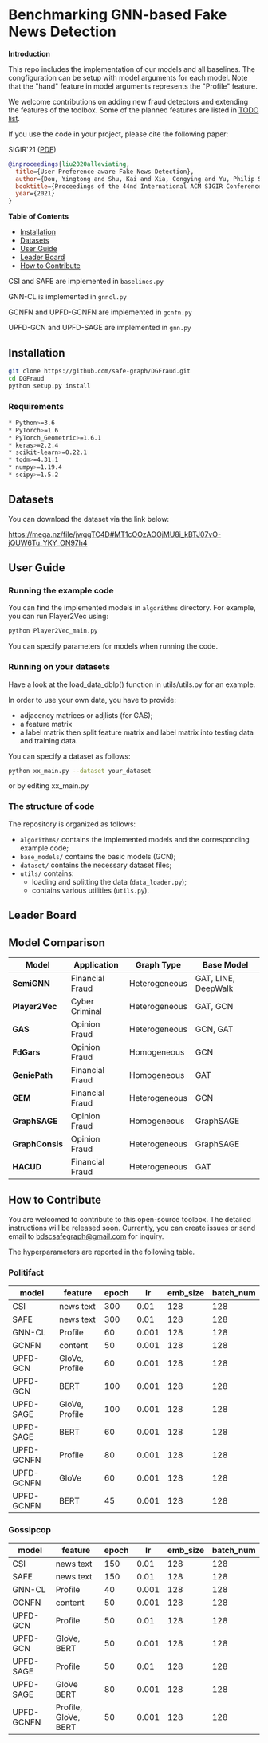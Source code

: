 # Benchmarking GNN-based Fake News Detection

**Introduction** 

This repo includes the implementation of our models and all baselines. The congfiguration can be setup with model arguments for each model. Note that the "hand" feature in model arguments represents the "Profile" feature.

We welcome contributions on adding new fraud detectors and extending the features of the toolbox. Some of the planned features are listed in [TODO list](#todo-list). 

If you use the code in your project, please cite the following paper:

SIGIR'21 ([PDF](https://arxiv.org/pdf/2005.00625.pdf))
```bibtex
@inproceedings{liu2020alleviating,
  title={User Preference-aware Fake News Detection},
  author={Dou, Yingtong and Shu, Kai and Xia, Congying and Yu, Philip S. and Sun, Lichao},
  booktitle={Proceedings of the 44nd International ACM SIGIR Conference on Research and Development in Information Retrieval},
  year={2021}
}
```

**Table of Contents**
- [Installation](#installation)
- [Datasets](#datasets)
- [User Guide](#user-guide)
- [Leader Board](#leader-board)
- [How to Contribute](#how-to-contribute)


CSI and SAFE are implemented in ```baselines.py```

GNN-CL is implemented in ```gnncl.py```

GCNFN and UPFD-GCNFN are implemented in ```gcnfn.py```

UPFD-GCN and UPFD-SAGE are implemented in ```gnn.py```


## Installation
```bash
git clone https://github.com/safe-graph/DGFraud.git
cd DGFraud
python setup.py install
```
### Requirements
```bash
* Python>=3.6
* PyTorch>=1.6
* PyTorch_Geometric>=1.6.1
* keras>=2.2.4
* scikit-learn>=0.22.1
* tqdm>=4.31.1
* numpy>=1.19.4
* scipy>=1.5.2
```

## Datasets

You can download the dataset via the link below:

https://mega.nz/file/jwggTC4D#MT1cOOzAOOjMU8i_kBTJ07vO-jQUW6Tu_YKY_ON97h4

## User Guide

### Running the example code
You can find the implemented models in `algorithms` directory. For example, you can run Player2Vec using:
```bash
python Player2Vec_main.py 
```
You can specify parameters for models when running the code.

### Running on your datasets
Have a look at the load_data_dblp() function in utils/utils.py for an example.

In order to use your own data, you have to provide:
* adjacency matrices or adjlists (for GAS);
* a feature matrix
* a label matrix
then split feature matrix and label matrix into testing data and training data.

You can specify a dataset as follows:
```bash
python xx_main.py --dataset your_dataset 
```
or by editing xx_main.py

### The structure of code
The repository is organized as follows:
- `algorithms/` contains the implemented models and the corresponding example code;
- `base_models/` contains the basic models (GCN);
- `dataset/` contains the necessary dataset files;
- `utils/` contains:
    * loading and splitting the data (`data_loader.py`);
    * contains various utilities (`utils.py`).


## Leader Board


## Model Comparison
| Model  | Application  | Graph Type  | Base Model  |
|-------|--------|--------|--------|
| **SemiGNN** | Financial Fraud  | Heterogeneous   | GAT, LINE, DeepWalk |
| **Player2Vec** | Cyber Criminal  | Heterogeneous | GAT, GCN|
| **GAS** | Opinion Fraud  | Heterogeneous | GCN, GAT |
| **FdGars** |  Opinion Fraud | Homogeneous | GCN |
| **GeniePath** | Financial Fraud | Homogeneous | GAT  |
| **GEM** | Financial Fraud  | Heterogeneous |GCN |
| **GraphSAGE** | Opinion Fraud  | Homogeneous   | GraphSAGE |
| **GraphConsis** | Opinion Fraud  | Heterogeneous   | GraphSAGE |
| **HACUD** | Financial Fraud | Heterogeneous | GAT |


## How to Contribute
You are welcomed to contribute to this open-source toolbox. The detailed instructions will be released soon. Currently, you can create issues or send email to [bdscsafegraph@gmail.com](mailto:bdscsafegraph@gmail.com) for inquiry.



The hyperparameters are reported in the following table.

### Politifact
| model   | feature | epoch  | lr | emb_size | batch_num  |
|-------|--------|--------|--------|-----------|-----------|
| CSI  | news text  | 300  | 0.01 | 128 | 128  |
| SAFE  | news text  | 300  | 0.01 | 128 | 128  |
| GNN-CL  | Profile  | 60  | 0.001 | 128 | 128  |
| GCNFN  | content  | 50  | 0.001 | 128 | 128  |
| UPFD-GCN  | GloVe, Profile  | 60  | 0.001 | 128 | 128  |
| UPFD-GCN  | BERT  | 100  | 0.001 | 128 | 128  |
| UPFD-SAGE  | GloVe, Profile  | 100  | 0.001 | 128 | 128  |
| UPFD-SAGE  | BERT  | 60  | 0.001 | 128 | 128  |
| UPFD-GCNFN  | Profile  | 80  | 0.001 | 128 | 128  |
| UPFD-GCNFN  | GloVe  | 60  | 0.001 | 128 | 128  |
| UPFD-GCNFN  | BERT  | 45  | 0.001 | 128 | 128  |

### Gossipcop
| model   | feature | epoch  | lr | emb_size | batch_num  |
|-------|--------|--------|--------|-----------|-----------|
| CSI  | news text  | 150  | 0.01 | 128 | 128  |
| SAFE  | news text  | 150  | 0.01 | 128 | 128  |
| GNN-CL  | Profile  | 40  | 0.001 | 128 | 128  |
| GCNFN  | content  | 50  | 0.001 | 128 | 128  |
| UPFD-GCN  |Profile  | 50  | 0.01 | 128 | 128  |
| UPFD-GCN  | GloVe, BERT  | 50  | 0.001 | 128 | 128  |
| UPFD-SAGE  | Profile  | 50  | 0.01 | 128 | 128  |
| UPFD-SAGE  | GloVe BERT  | 80  | 0.001 | 128 | 128  |
| UPFD-GCNFN  | Profile, GloVe, BERT  | 50  | 0.001 | 128 | 128  |
